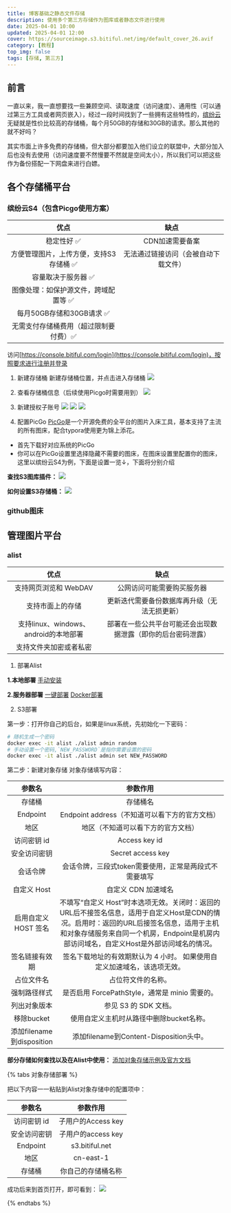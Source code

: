 ```yaml
---
title: 博客基础之静态文件存储
description: 使用多个第三方存储作为图库或者静态文件进行使用
date: 2025-04-01 10:00
updated: 2025-04-01 12:00
cover: https://sourceimage.s3.bitiful.net/img/default_cover_26.avif
category: [教程]
top_img: false
tags: [存储, 第三方]
---
```

## 前言
一直以来，我一直想要找一些兼顾空间、读取速度（访问速度）、通用性（可以通过第三方工具或者网页嵌入），经过一段时间找到了一些拥有这些特性的，[缤纷云](https://www.bitiful.com/)无疑就是性价比较高的存储桶，每个月50GB的存储和30GB的请求。那么其他的就不好吗？

其实市面上许多免费的存储桶，但大部分都要加入他们设立的联盟中，大部分加入后也没有去使用（访问速度要不然慢要不然就是空间太小），所以我们可以把这些作为备份搭配一下网盘来进行白嫖。

## 各个存储桶平台
### 缤纷云S4（包含Picgo使用方案）
|优点                                                    |  缺点                                                 |
|:-----------------------------------------------------:|:-----------------------------------------------------:|
|稳定性好 ✅                                            | CDN加速需要备案                                        |
|方便管理图片，上传方便，支持S3存储桶 ✅                  | 无法通过链接访问（会被自动下载文件）                    |
|容量取决于服务器 ✅                                     |                                                       |
|图像处理：如保护源文件，跨域配置等 ✅                    |                                                       |
|每月50GB存储和30GB请求 ✅                               |                                                       |
|无需支付存储桶费用（超过限制要付费）✅                   |                                                       |

访问[https://console.bitiful.com/login](https://console.bitiful.com/login)，按照要求进行注册并登录

1. 新建存储桶
新建存储桶位置，并点击进入存储桶
![](https://sourceimage.s3.bitiful.net/post%2Fimg%2F20250401%2F1.avif)

2. 查看存储桶信息（后续使用Picgo时需要用到）
![](https://sourceimage.s3.bitiful.net/post%2Fimg%2F20250401%2F2.avif)

3. 新建授权子账号
![](https://sourceimage.s3.bitiful.net/post%2Fimg%2F20250401%2F3.avif)
![](https://sourceimage.s3.bitiful.net/post%2Fimg%2F20250401%2F4.avif)
![](https://sourceimage.s3.bitiful.net/post%2Fimg%2F20250401%2F5.avif)

4. 配置PicGo
[PicGo](https://molunerfinn.com/PicGo/)是一个开源免费的全平台的图片入床工具，基本支持了主流的所有图床，配合typora使用更为锦上添花。

- 首先下载好对应系统的PicGo
- 你可以在PicGo设置里选择隐藏不需要的图床，在图床设置里配置你的图床，这里以缤纷云S4为例，下面是设置一览↓，下面将分别介绍

**查找S3图库插件：**
![](https://sourceimage.s3.bitiful.net/post%2Fimg%2F20250401%2F6.png)

**如何设置S3存储桶：**
![](https://sourceimage.s3.bitiful.net/post%2Fimg%2F20250401%2F7.png)

### github图床


## 管理图片平台
### alist

| 优点                                                  |  缺点                                                       |
|:-----------------------------------------------------:|:-----------------------------------------------------------:|
| 支持网页浏览和 WebDAV                                  |  公网访问可能需要购买服务器                                  |
| 支持市面上的存储                                       |  更新迭代需要备份数据库再升级（无法无损更新）                  |
| 支持linux、windows、android的本地部署                   |  部署在一些公共平台可能还会出现数据泄露（即你的后台密码泄露） |
| 支持文件夹加密或者私密                                  |                                                             |

1. 部署Alist

**1.本地部署**
[手动安装](https://alist.nn.ci/zh/guide/install/manual.html)

**2.服务器部署**
[一键部署](https://alist.nn.ci/zh/guide/install/script.html)
[Docker部署](https://alist.nn.ci/zh/guide/install/docker.html)

2. S3部署

第一步：打开你自己的后台，如果是linux系统，先初始化一下密码：
``` BASH
# 随机生成一个密码
docker exec -it alist ./alist admin random
# 手动设置一个密码,`NEW_PASSWORD`是指你需要设置的密码
docker exec -it alist ./alist admin set NEW_PASSWORD
```

第二步：新建对象存储
对象存储填写内容：

参数名                      | 参数作用                                                                                                        |
:--------------------------:|:-------------------------------------------------------------------------------------------------------------------------------------------:|
存储桶                      | 存储桶名                                                                                                        |
Endpoint                    | Endpoint address（不知道可以看下方的官方文档）                                                                   |
地区                        | 地区（不知道可以看下方的官方文档）                                                                                |
访问密钥 id                 | Access key id                                                                                                   |
安全访问密钥                | Secret access key                                                                                               |
会话令牌                    | 会话令牌，三段式token需要使用，正常是两段式不需要填写                                                              |
自定义 Host                 | 自定义 CDN 加速域名                                                                                              |
启用自定义 HOST 签名        | 不填写“自定义 Host”时本选项无效。关闭时：返回的URL后不接签名信息，适用于自定义Host是CDN的情况。启用时：返回的URL后接签名信息，适用于主机和对象存储服务来自同一个机房，Endpoint是机房内部访问域名，自定义Host是外部访问域名的情况。                                                 |
签名链接有效期              | 签名下载地址的有效期默认为 4 小时。 如果使用自定义加速域名，该选项无效。                                             |
占位文件名                  | 占位符文件的名称。                                                                                                |
强制路径样式                | 是否启用 ForcePathStyle，通常是 minio 需要的。                                                                    |
列出对象版本                | 参见 S3 的 SDK 文档。                                                                                             |
移除bucket                  | 使用自定义主机时从路径中删除bucket名称。                                                                          |
添加filename到disposition   | 添加filename到Content-Disposition头中。                                                                           |

**部分存储如何查找以及在Alist中使用：**
[添加对象存储示例及官方文档](https://alist.nn.ci/zh/guide/drivers/s3.html#%E6%B7%BB%E5%8A%A0%E5%AF%B9%E8%B1%A1%E5%AD%98%E5%82%A8%E7%A4%BA%E4%BE%8B%E5%8F%8A%E5%AE%98%E6%96%B9%E6%96%87%E6%A1%A3)

{% tabs 对象存储部署 %}

<!-- tab 缤纷云 -->
把以下内容一一粘贴到Alist对象存储中的配置项中：

参数名       | 参数作用              |
:-----------:|:--------------------:|
访问密钥 id  | 子用户的Access key    |
安全访问密钥 | 子用户的access key    |
Endpoint    | s3.bitiful.net        |
地区        | cn-east-1             |
存储桶      | 你自己的存储桶名称     |

成功后来到首页打开，即可看到：
![](https://cloud.myxz.top/d/post/img/20250401/8.png?sign=kpLD6g0N6IL0xcD1BGKEn28E3PCUCFYEBgli_z7Vh2A=:0)
<!-- endtab -->

{% endtabs %}